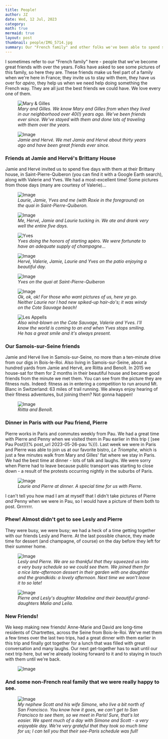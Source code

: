 ```yaml
---
title: People!
author: JZ
date: Wed, 12 Jul, 2023
category: 
math: true
mermaid: true
layout: post
thumbnail: people/IMG_5714.jpg
summary: Our "French family" and other folks we've been able to spend some time with here.
---  
```

I sometimes refer to our "French family" here - people that we've become great friends with over the years. Folks have asked to see some pictures of this family, so here they are. These friends make us feel part of a family when we're here in France; they invite us to stay with them, they have us over for <em>apéro</em>, they help us when we need help doing something the French way. They are all just the best friends we could have. We love every one of them.

<figure class = 'landscape' >
    <img src="{{ "people/IMG_5818.jpg" | prepend: site.imageurl | prepend: site.baseurl | prepend: site.url }}" alt="Mary & Gilles" />
    <figcaption><em>Mary and Gilles. We know Mary and Gilles from when they lived in our neighborhood over 40(!) years ago. We've been friends ever since. We've stayed with them and done lots of traveling with them over the years.</em></figcaption>
</figure>

<figure class = 'portrait' >
    <img src="{{ "people/DSC04896.jpg" | prepend: site.imageurl | prepend: site.baseurl | prepend: site.url }}" alt="Image" />
    <figcaption><em>Jamie and Hervé. We met Jamie and Hervé about thirty years ago and have been great friends ever since.</em></figcaption>
</figure>

<h3>Friends at Jamie and Hervé's Brittany House</h3>
Jamie and Hervé invited us to spend five days with them at their Brittany house, in Saint-Pierre-Quiberon (you can find it with a Google Earth search), along with Valerie and Yves. We had a most-excellent time! Some pictures from those days (many are courtesy of Valerie)...
<figure class = 'landscape' >
    <img src="{{ "people/image1.jpg" | prepend: site.imageurl | prepend: site.baseurl | prepend: site.url }}" alt="Image" />
    <figcaption><em>Laurie, Jamie, Yves and me (with Roxie in the foreground) on the quai in Saint-Pierre-Quiberon.</em></figcaption>
</figure>

<figure class = 'landscape' >
    <img src="{{ "people/image0.jpg" | prepend: site.imageurl | prepend: site.baseurl | prepend: site.url }}" alt="Image" />
    <figcaption><em>Me, Hervé, Jamie and Laurie tucking in. We ate and drank very well the entire five days. </em></figcaption>
</figure>

<figure class = 'landscape-medium-width' >
    <img src="{{ "people/yves-champagne.jpg" | prepend: site.imageurl | prepend: site.baseurl | prepend: site.url }}" alt="Yves" />
    <figcaption><em>Yves doing the honors of starting </em>apéro<em>. We were fortunate to have an adequate supply of champagne...</em></figcaption>
</figure>

<figure class = 'landscape' >
    <img src="{{ "people/IMG_5714.jpg" | prepend: site.imageurl | prepend: site.baseurl | prepend: site.url }}" alt="Image" />
    <figcaption><em>Hervé, Valerie, Jamie, Laurie and Yves on the patio enjoying a beautiful day. </em></figcaption>
</figure>
<figure class = 'portrait' >
    <img src="{{ "people/yves-quai.jpg" | prepend: site.imageurl | prepend: site.baseurl | prepend: site.url }}" alt="Image" />
    <figcaption><em>Yves on the quai at Saint-Pierre-Quiberon</em></figcaption>
</figure>
<figure class = 'portrait' >
    <img src="{{ "people/zums.jpg" | prepend: site.imageurl | prepend: site.baseurl | prepend: site.url }}" alt="Image" />
    <figcaption><em>Ok, ok, ok! For those who want pictures of us, here ya go. Neither Laurie nor I had new spiked-up hair-do's; it was windy on the Cote Sauvage beach!</em></figcaption>
</figure>
<figure class = 'portrait' >
    <img src="{{ "people/appel.jpg" | prepend: site.imageurl | prepend: site.baseurl | prepend: site.url }}" alt="Les Appells" />
    <figcaption><em>Also wind-blown on the Cote Sauvage, Valerie and Yves. I'll know the world is coming to an end when Yves stops smiling. He has a great smile and it's always present.</em></figcaption>
</figure>
<H3>Our Samois-sur-Seine friends</h3>
Jamie and Hervé live in Samois-sur-Seine, no more than a ten-minute drive from our digs in Bois-le-Roi. Also living in Samois-sur-Seine, about a hundred yards from Jamie and Hervê, are Riitta and Benoît. In 2015 we house-sat for them for 2 months in their beautiful house and became good friends from the minute we met them. You can see from the picture they are fitness nuts. Indeed: fitness as in entering a competition to run around Mt. Blanc in Switzerland: 63 miles of trail running. We always enjoy hearing of their fitness adventures, but joining them? Not gonna happen!
<figure class = 'portrait' >
    <img src="{{ "people/les_charrier.jpg" | prepend: site.imageurl | prepend: site.baseurl | prepend: site.url }}" alt="Image" />
    <figcaption><em>Riitta and Benoît. </em></figcaption>
</figure>
<h3>Dinner in Paris with our Pau friend, Pierre</h3>
Pierre works in Paris and commutes weekly from Pau. We had a great time with Pierre and Penny when we visited them in Pau earlier in this trip ( [see Pau Post]({% post_url 2023-05-26-pau %})). Last week we were in Paris and Pierre was able to join us at our favorite bistro, <em>Le Triomphe</em>, which is just a few minutes walk from Mary and Gilles' flat where we stay in Paris. We had the best time at dinner - lots of talk and laughs. We were sorry when Pierre had to leave because public transport was starting to close down - a result of the protests occurring nightly in the suburbs of Paris.
<figure class = 'landscape' >
    <img src="{{ "people/IMG_5754.jpg" | prepend: site.imageurl | prepend: site.baseurl | prepend: site.url }}" alt="Image" />
    <figcaption><em>Laurie and Pierre at dinner. A special time for us with Pierre.</em></figcaption>
</figure>
I can't tell you how mad I am at myself that I didn't take pictures of Pierre <em>and</em> Penny when we were in Pau, so I would have a picture of them both to post. Grrrrrrr. 

<h3>Phew! Almost didn't get to see Lesly and Pierre</h3>
They were busy, we were busy; we had a heck of a time getting together with our friends Lesly and Pierre. At the last possible chance, they made time for dessert (and champagne, of course) on the day before they left for their summer home. 
<figure class = 'portrait-wide-caption' >
    <img class='narrow' src="{{ "people/IMG_5798.jpg" | prepend: site.imageurl | prepend: site.baseurl | prepend: site.url }}" alt="Image" />
    <figcaption><em>Lesly and Pierre. We are so thankful that they squeezed us into a very busy schedule so we could see them. We joined them for a nice late-afternoon dessert in their garden with one daughter and the grandkids: a lovely afternoon. Next time we won't leave it to so late!</em></figcaption>
</figure>

<figure class = 'portrait' >
    <img src="{{ "people/IMG_5792.jpg" | prepend: site.imageurl | prepend: site.baseurl | prepend: site.url }}" alt="Image" />
    <figcaption><em>Pierre and Lesly's daughter Madeline and their beautiful grand-daughters Malia and Leila.</em></figcaption>
</figure>
<h3>New Friends!</h3>
We keep making new friends! Anne-Marie and David are long-time residents of Chartrettes, across the Seine from Bois-le-Roi. We've met them a few times over the last two trips, had a great dinner with them earlier in this trip and finally got together for a lunch that was filled with great conversation and many laughs. Our next get-together has to wait until our next trip here, but we're already looking forward to it and to staying in touch with them until we're back.
<figure class = 'portrait' >
    <img src="{{ "people/IMG_5844.jpg" | prepend: site.imageurl | prepend: site.baseurl | prepend: site.url }}" alt="Image" />
    <figcaption><em></em></figcaption>
</figure>

<h3>And some non-French real family that we were really happy to see.</h3>
<figure class = 'landscape' >
    <img src="{{ "people/DSC05170.jpg" | prepend: site.imageurl | prepend: site.baseurl | prepend: site.url }}" alt="Image" />
    <figcaption><em>My nephew Scott and his wife Simone, who live a bit north of San Francisco. You know how it goes, we can't get to San Francisco to see them, so we meet in Paris! Sure, that's lot easier. We spent much of a day with Simone and Scott - a very enjoyable day. We're very grateful that they took so much time for us; I can tell you that their see-Paris schedule was full!</em></figcaption>
</figure>
